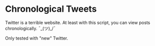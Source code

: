 # Chronological Tweets

Twitter is a terrible website. At least with this script,
you can view posts chronologically. ¯\_(ツ)_/¯

Only tested with "new" Twitter.
